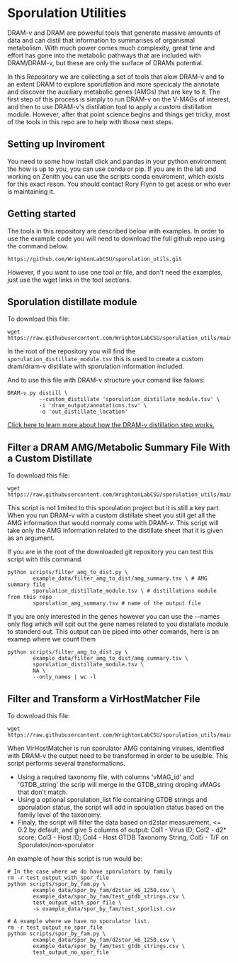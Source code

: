 # Sporulation Utilities

DRAM-v and DRAM are powerful tools that generate massive amounts of data and can distil that information to summarises of organismal metabolism.
With much power comes much complexity, great time and effort has gone into the metabolic pathways that are included with DRAM/DRAM-v, but these are only the surface of DRAMs potential.

In this Repository we are collecting a set of tools that alow DRAM-v and to an extent DRAM to explore sporutlation and more specicaly the annotate and discover the auxiliary metabolic genes (AMGs) that are key to it.
The first step of this process is simply to run DRAM-v on the V-MAGs of interest, and then to use DRAM-v's distilation tool to apply a custom distillation module.
However, after that point science begins and things get tricky, most of the tools in this repo are to help with those next steps.

## Setting up Inviroment

You need to some how install click and pandas in your python environment the how is up to you, you can use conda or pip.
If you are in the lab and working on Zenith you can use the scripts conda enviroment, which exists for this exact reson.
You should contact Rory Flynn to get acess or who ever is maintaining it.

## Getting started

The tools in this repository are described below with examples.
In order to use the example code you will need to download the full github repo using the command below.

```
https://github.com/WrightonLabCSU/sporulation_utils.git
```

However, if you want to use one tool or file, and don't need the examples, just use the wget links in the tool sections.


## Sporulation distillate module
To download this file:

```
wget https://raw.githubusercontent.com/WrightonLabCSU/sporulation_utils/main/scripts/filter_amg_to_dist.py
```

In the root of the repository you will find the `sporulation_distillate_module.tsv` this is used to create a custom dram/dram-v distillate with sporulation information included.



And to use this file with DRAM-v structure your comand like falows:

```
DRAM-v.py distill \
          --custom_distillate 'sporulation_distillate_module.tsv' \
          -i 'dram_output/annotations.tsv' \
          -o 'out_distillate_location'
```

[Click here to learn more about how the DRAM-v distillation step works.](https://github.com/WrightonLabCSU/DRAM/wiki/3b.-Running-DRAM-v#dram-v-distill)


## Filter a DRAM AMG/Metabolic Summary File With a Custom Distillate
To download this file:

```
wget https://raw.githubusercontent.com/WrightonLabCSU/sporulation_utils/main/
```

This script is not limited to this sporulation project but it is still a key part.
When you run DRAM-v with a custom distillate sheet you still get all the AMG information that would normaly come with DRAM-v.
This script will take only the AMG information related to the distillate sheet that it is given as an argument.

If you are in the root of the downloaded git repository you can test this script with this command.

```
python scripts/filter_amg_to_dist.py \
        example_data/filter_amg_to_dist/amg_summary.tsv \ # AMG summary file
        sporulation_distillate_module.tsv \ # distillations module from this repo
        sporulation_amg_summary.tsv # name of the output file

```

If you are only interested in the genes however you can use the --names only flag which will spit out the gene names related to you distallate module to standerd out.
This output can be piped into other comands, here is an examep where we count them

```
python scripts/filter_amg_to_dist.py \
        example_data/filter_amg_to_dist/amg_summary.tsv \
        sporulation_distillate_module.tsv \
        NA \
        --only_names | wc -l
```

## Filter and Transform a VirHostMatcher File
To download this file:

```
wget https://raw.githubusercontent.com/WrightonLabCSU/sporulation_utils/main/scripts/spor_by_fam.py
```

When VirHostMatcher is run  sporulator AMG containing viruses, identified with DRAM-v the output need to be transformed in order to be useible.
This script performs several transformations.

 * Using a required taxonomy file, with columns 'vMAG_id' and 'GTDB_string' the scrip will merge in the GTDB_string droping vMAGs that don't match.
 * Using a optional sporulation_list file containing GTDB strings and sporulation status, the script will add in spoulation status based on the family level of the taxonomy.
 * Finaly, the script will filter the data based on d2star measurement, <= 0.2 by default, and give 5 columns of output: Col1 - Virus ID; Col2 - d2* score; Col3 - Host ID; Col4 - Host GTDB Taxonomy String, Col5 - T/F on Sporulator/non-sporulator

An example of how this script is run would be:
```
# In the case where we do have sporulators by family
rm -r test_output_with_spor_file
python scripts/spor_by_fam.py \
        example_data/spor_by_fam/d2star_k6_1250.csv \
        example_data/spor_by_fam/test_gtdb_strings.csv \
        test_output_with_spor_file \
        -s example_data/spor_by_fam/test_sporlist.csv

# A example where we have no sporulator list.
rm -r test_output_no_spor_file
python scripts/spor_by_fam.py \
        example_data/spor_by_fam/d2star_k6_1250.csv \
        example_data/spor_by_fam/test_gtdb_strings.csv \
        test_output_no_spor_file

```
